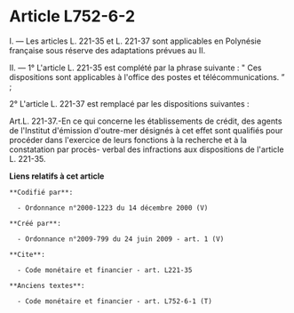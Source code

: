 # Article L752-6-2

I. ― Les articles L. 221-35 et L. 221-37 sont applicables en Polynésie française sous réserve des adaptations prévues au II. 

II. ― 1° L'article L. 221-35 est complété par la phrase suivante : " Ces dispositions sont applicables à l'office des postes
et télécommunications. ” ; 

2° L'article L. 221-37 est remplacé par les dispositions suivantes : 

Art.L. 221-37.-En ce qui concerne les établissements de crédit, des agents de l'Institut d'émission d'outre-mer désignés à
cet effet sont qualifiés pour procéder dans l'exercice de leurs fonctions à la recherche et à la constatation par procès-
verbal des infractions aux dispositions de l'article L. 221-35.

**Liens relatifs à cet article**

	**Codifié par**:

	  - Ordonnance n°2000-1223 du 14 décembre 2000 (V)

	**Créé par**:

	  - Ordonnance n°2009-799 du 24 juin 2009 - art. 1 (V)

	**Cite**:

	  - Code monétaire et financier - art. L221-35

	**Anciens textes**:

	  - Code monétaire et financier - art. L752-6-1 (T)
